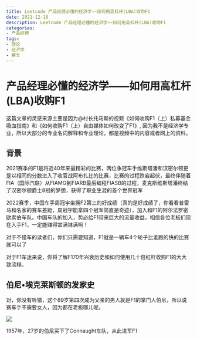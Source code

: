 ```yaml
---
title: Leetcode 产品经理必懂的经济学——如何用高杠杆(LBA)收购F1
date: 2021-12-18
description: Leetcode 产品经理必懂的经济学——如何用高杠杆(LBA)收购F1
categories:
- 产品经理
tags:
- 理论
- 经济学
- 赛车
---
```


# 产品经理必懂的经济学——如何用高杠杆(LBA)收购F1

这篇文章的灵感来源主要是因为<a herf="https://space.bilibili.com/435203110">@村长托马斯</a>的视频《如何收购F1（上）私募基金吸血指南》和《如何收购F1（上）自由媒体如何改变了F1》, 因为我不是经济学专业，所以大部分的专业名词解释和专业理论，都是视频中的内容或者网上的资料。

## 背景

2021赛季的F1是将近40年来最精彩的比赛，两位争冠车手维斯塔潘和汉密尔顿更是以相同的分数进入了收官战阿布扎比的比赛，比赛的过程跌宕起伏，最终伴随着FIA（国际汽联）从FIAMG到FIARB最后编程FIASB的过程，麦克斯维斯塔潘终结了汉密尔顿爵士8冠的梦想，获得了职业生涯的首个世界冠军

2022赛季，中国车手周冠宇坐拥F2第三的好成绩（真的是好成绩了，你看看普雷马和名家的赛车差距，周冠宇能拿四个冠军简直是奇迹），加入和F1的阿尔法罗密欧索伯车队。中国车队的加入，势必给F1带来巨大的流量收益，相信各位老板们现在入手F1，一定能赚得盆满钵满啊！

对于不懂车的读者们，你们只需要知道，F1就是一辆车4个轮子比谁跑的快的比赛就可以了

对于F1车迷来说，你将了解F170年兴衰历史和如何使用几十倍杠杆收购F1的大大致流程。

## 伯尼•埃克莱斯顿的发家史

对，你没有听错，这个89岁第四次成为父亲的男人就是F1的掌门人伯尼，所以说赛车手不需要女人，因为都在老板哪儿呢。

![](https://upload.wikimedia.org/wikipedia/commons/5/5d/Bernie_Ecclestone_2012_Bahrain.jpg)

1957年，27岁的伯尼买下了Connaught车队，从此进军F1